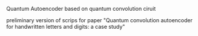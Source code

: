 Quantum Autoencoder based on quantum convolution ciruit

preliminary version of scrips for paper "Quantum convolution autoencoder for handwritten letters and digits: a case study"
